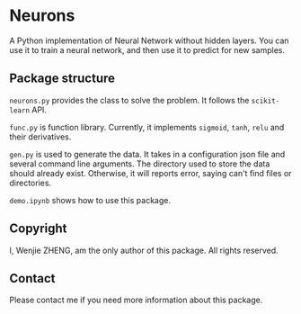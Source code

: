 # Neurons
A Python implementation of Neural Network without hidden layers. You can use it to train a neural network, and then use it to predict for new samples.

## Package structure
`neurons.py` provides the class to solve the problem. It follows the `scikit-learn` API. 

`func.py` is function library. Currently, it implements `sigmoid`, `tanh`, `relu` and their derivatives.

`gen.py` is used to generate the data. It takes in a configuration json file and several command line arguments. The directory used to store the data should already exist. Otherwise, it will reports error, saying can't find files or directories.

`demo.ipynb` shows how to use this package.

## Copyright
I, Wenjie ZHENG, am the only author of this package. All rights reserved.

## Contact
Please contact me if you need more information about this package.
